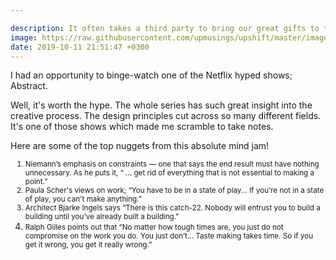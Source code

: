 ```yaml
---

description: It often takes a third party to bring our great gifts to the larger world.
image: https://raw.githubusercontent.com/upmusings/upshift/master/images/aretha.png
date: 2019-10-11 21:51:47 +0300
---
```


I had an opportunity to binge-watch one of the Netflix hyped shows; Abstract.

Well, it's worth the hype. The whole series has such great insight into the creative process. The design principles cut across so many different fields. It's one of those shows which made me scramble to take notes.

Here are some of the top nuggets from this absolute mind jam!
<small>
1. Niemann’s emphasis on constraints — one that says the end result must have nothing unnecessary. As he puts it, “ ... get rid of everything that is not essential to making a point.”
2. Paula Scher's views on work; “You have to be in a state of play... If you’re not in a state of play, you can't make anything.”
3. Architect Bjarke Ingels says “There is this catch-22. Nobody will entrust you to build a building until you’ve already built a building."
4. Ralph Gilles points out that  “No matter how tough times are, you just do not compromise on the work you do. You just don’t... Taste making takes time. So if you get it wrong, you get it really wrong.”</small>
